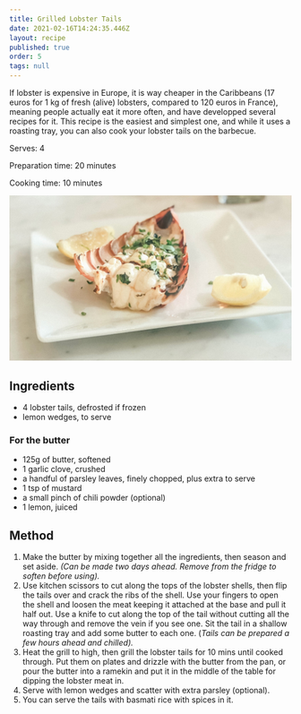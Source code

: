 ```yaml
---
title: Grilled Lobster Tails
date: 2021-02-16T14:24:35.446Z
layout: recipe
published: true
order: 5
tags: null
---
```

If lobster is expensive in Europe, it is way cheaper in the Caribbeans (17 euros for 1 kg of fresh (alive) lobsters, compared to 120 euros in France), meaning people actually eat it more often, and have developped several recipes for it. This recipe is the easiest and simplest one, and while it uses a roasting tray, you can also cook your lobster tails on the barbecue.

Serves: 4

Preparation time: 20 minutes

Cooking time: 10 minutes

![Lobster tail with lemons on herbs on a white plate](../uploads/lobster.jpg "Lobster tail")

## Ingredients

* 4 [](https://www.bbcgoodfood.com/glossary/lobster-glossary)lobster tails, defrosted if frozen
* [](https://www.bbcgoodfood.com/glossary/lemon-glossary)lemon wedges, to serve

### For the butter

* 125g of [](https://www.bbcgoodfood.com/glossary/butter-glossary)butter, softened
* 1 [](https://www.bbcgoodfood.com/glossary/garlic-glossary)garlic clove, crushed
* a handful [](https://www.bbcgoodfood.com/glossary/parsley-glossary)of parsley leaves, finely chopped, plus extra to serve
* 1 tsp of mustard
* a small pinch of chili powder (optional)
* 1 [](https://www.bbcgoodfood.com/glossary/lemon-glossary)lemon, juiced

## Method

1. Make the butter by mixing together all the ingredients, then season and set aside. *(Can be made two days ahead. Remove from the fridge to soften before using).*
2. Use kitchen scissors to cut along the tops of the lobster shells, then flip the tails over and crack the ribs of the shell. Use your fingers to open the shell and loosen the meat keeping it attached at the base and pull it half out. Use a [](https://www.bbcgoodfood.com/howto/guide/kitchen-knives-how-buy-best)knife to cut along the top of the tail without cutting all the way through and remove the vein if you see one. Sit the tail in a shallow [](https://www.bbcgoodfood.com/review/test-five-best-roasting-tins)roasting tray and add some butter to each one. (*Tails can be prepared a few hours ahead and chilled).*  
3. Heat the grill to high, then grill the lobster tails for 10 mins until cooked through. Put them on plates and drizzle with the butter from the pan, or pour the butter into a ramekin and put it in the middle of the table for dipping the lobster meat in. 
4. Serve with lemon wedges and scatter with extra parsley (optional).
5. You can serve the tails with basmati rice with spices in it.